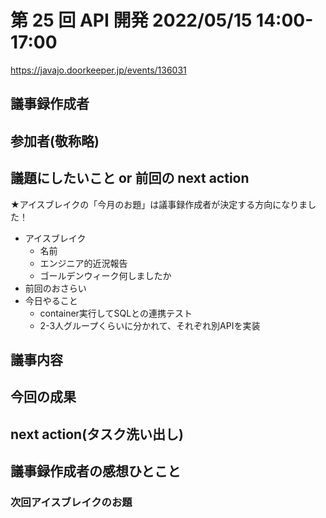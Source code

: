 # 第 25 回 API 開発 2022/05/15 14:00-17:00

https://javajo.doorkeeper.jp/events/136031

## 議事録作成者


## 参加者(敬称略)


## 議題にしたいこと or 前回の next action

★アイスブレイクの「今月のお題」は議事録作成者が決定する方向になりました！

- アイスブレイク
    - 名前
    - エンジニア的近況報告
    - ゴールデンウィーク何しましたか
- 前回のおさらい
- 今日やること
  - container実行してSQLとの連携テスト
  - 2-3人グループくらいに分かれて、それぞれ別APIを実装

## 議事内容


## 今回の成果


## next action(タスク洗い出し)


## 議事録作成者の感想ひとこと


### 次回アイスブレイクのお題

